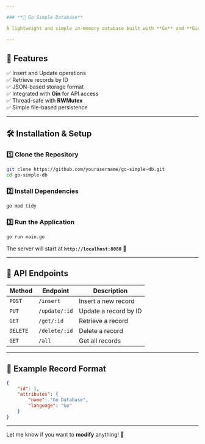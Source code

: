```yaml
---

### **📌 Go Simple Database**  

A lightweight and simple in-memory database built with **Go** and **Gin** for learning purposes. Supports **CRUD operations** with concurrent access handling using `sync.RWMutex`.  

---
```


## **🚀 Features**  

✅ Insert and Update operations  
✅ Retrieve records by ID  
✅ JSON-based storage format  
✅ Integrated with **Gin** for API access  
✅ Thread-safe with **RWMutex**  
✅ Simple file-based persistence  

---


## **🛠️ Installation & Setup**  

### **1️⃣ Clone the Repository**  
```sh
git clone https://github.com/yourusername/go-simple-db.git
cd go-simple-db
```

### **2️⃣ Install Dependencies**  
```sh
go mod tidy
```

### **3️⃣ Run the Application**  
```sh
go run main.go
```

The server will start at **`http://localhost:8080`** 🚀  

---

## **📡 API Endpoints**  

| Method | Endpoint            | Description            |
|--------|---------------------|------------------------|
| `POST` | `/insert`           | Insert a new record   |
| `PUT`  | `/update/:id`       | Update a record by ID |
| `GET`  | `/get/:id`          | Retrieve a record     |
| `DELETE`  | `/delete/:id`    | Delete a record       |
| `GET`  | `/all`              | Get all records       |

---

## **📝 Example Record Format**  

```json
{
    "id": 1,
    "attributes": {
        "name": "Go Database",
        "language": "Go"
    }
}
```

---

Let me know if you want to **modify** anything! 🚀

